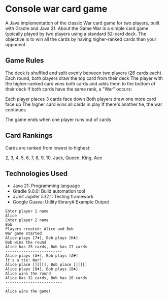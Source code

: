 # Console war card game

A Java implementation of the classic War card game for two players, built with Gradle and Java 21.
About the Game
War is a simple card game typically played by two players using a standard 52-card deck. The objective is to win all the cards by having higher-ranked cards than your opponent.

## Game Rules

The deck is shuffled and split evenly between two players (26 cards each)
Each round, both players draw the top card from their deck
The player with the higher-ranked card wins both cards and adds them to the bottom of their deck
If both cards have the same rank, a "War" occurs:

Each player places 3 cards face down
Both players draw one more card face up
The higher card wins all cards in play
If there's another tie, the war continues

The game ends when one player runs out of cards

## Card Rankings
Cards are ranked from lowest to highest:

2, 3, 4, 5, 6, 7, 8, 9, 10, Jack, Queen, King, Ace

## Technologies Used

* Java 21: Programming language
* Gradle 9.0.0: Build automation tool
* JUnit Jupiter 5.12.1: Testing framework
* Google Guava: Utility library# Example Output


```
Enter player 1 name
Alice
Enter player 2 name
Bob
Players created: Alice and Bob
War game started
Alice plays [7♦], Bob plays [K♣]
Bob wins the round
Alice has 25 cards, Bob has 27 cards
-------------------------
Alice plays [A♠], Bob plays [A♥]
It's a tie! War!
Alice place [][][], Bob place [][][]
Alice plays [Q♦], Bob plays [8♣]
Alice wins the round
Alice has 32 cards, Bob has 20 cards
-------------------------
...
Alice wins the game!
```
